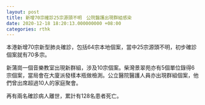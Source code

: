 ```yaml
---
layout: post
title: 新增70宗確診25宗源頭不明　公院醫護出現群組感染
date: 2020-12-18 18:20:13.000000000 +08:00
categories: rthk
---
```


本港新增70宗新型肺炎確診，包括64宗本地個案，當中25宗源頭不明，初步確診個案就有70多宗。

新蒲崗一個音樂教室出現新群組，涉及10宗個案。柴灣景翠苑亦有5個單位錄得6宗個案，當局會在大廈派發樣本瓶做檢測。公立醫院醫護人員亦出現群組個案，他們曾出席超過10人的家庭聚會。

再有兩名確診病人離世，累計有128名患者死亡。
